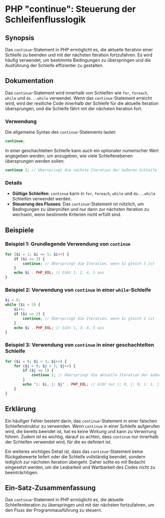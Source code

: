 <!--
Meta Description: # PHP "continue": Steuerung der Schleifenflusslogik ## Synopsis Das `continue`-Statement in PHP ermöglicht es, die aktuelle Iteration einer Schleife z...
Meta Keywords: continue, die, der, schleife, iteration
-->

# PHP "continue": Steuerung der Schleifenflusslogik

## Synopsis
Das `continue`-Statement in PHP ermöglicht es, die aktuelle Iteration einer Schleife zu beenden und mit der nächsten Iteration fortzufahren. Es wird häufig verwendet, um bestimmte Bedingungen zu überspringen und die Ausführung der Schleife effizienter zu gestalten.

## Dokumentation
Das `continue`-Statement wird innerhalb von Schleifen wie `for`, `foreach`, `while` und `do...while` verwendet. Wenn das `continue`-Statement erreicht wird, wird der restliche Code innerhalb der Schleife für die aktuelle Iteration übersprungen, und die Schleife fährt mit der nächsten Iteration fort.

### Verwendung
Die allgemeine Syntax des `continue`-Statements lautet:

```php
continue;
```

In einer geschachtelten Schleife kann auch ein optionaler numerischer Wert angegeben werden, um anzugeben, wie viele Schleifenebenen übersprungen werden sollen:

```php
continue 2; // Überspringt die nächste Iteration der äußeren Schleife
```

### Details
- **Gültige Schleifen**: `continue` kann in `for`, `foreach`, `while` und `do...while` Schleifen verwendet werden.
- **Steuerung des Flusses**: Das `continue`-Statement ist nützlich, um Bedingungen zu überprüfen und nur dann zur nächsten Iteration zu wechseln, wenn bestimmte Kriterien nicht erfüllt sind.

## Beispiele
### Beispiel 1: Grundlegende Verwendung von `continue`
```php
for ($i = 1; $i <= 5; $i++) {
    if ($i == 3) {
        continue; // Überspringt die Iteration, wenn $i gleich 3 ist
    }
    echo $i . PHP_EOL; // Gibt 1, 2, 4, 5 aus
}
```

### Beispiel 2: Verwendung von `continue` in einer `while`-Schleife
```php
$i = 0;
while ($i < 5) {
    $i++;
    if ($i == 2) {
        continue; // Überspringt die Iteration, wenn $i gleich 2 ist
    }
    echo $i . PHP_EOL; // Gibt 1, 3, 4, 5 aus
}
```

### Beispiel 3: Verwendung von `continue` in einer geschachtelten Schleife
```php
for ($i = 0; $i < 3; $i++) {
    for ($j = 0; $j < 3; $j++) {
        if ($j == 1) {
            continue 2; // Überspringt die aktuelle Iteration der äußeren Schleife
        }
        echo "i: $i, j: $j" . PHP_EOL; // Gibt nur i: 0, j: 0; i: 1, j: 0; und i: 2, j: 0 aus
    }
}
```

## Erklärung
Ein häufiger Fehler besteht darin, das `continue`-Statement in einer falschen Schleifenstruktur zu verwenden. Wenn `continue` in einer Schleife aufgerufen wird, die bereits beendet ist, hat es keine Wirkung und kann zu Verwirrung führen. Zudem ist es wichtig, darauf zu achten, dass `continue` nur innerhalb der Schleifen verwendet wird, für die es definiert ist. 

Ein weiteres wichtiges Detail ist, dass das `continue`-Statement keine Rückgabewerte liefert oder die Schleife vollständig beendet, sondern lediglich zur nächsten Iteration übergeht. Daher sollte es mit Bedacht eingesetzt werden, um die Lesbarkeit und Wartbarkeit des Codes nicht zu beeinträchtigen.

## Ein-Satz-Zusammenfassung
Das `continue`-Statement in PHP ermöglicht es, die aktuelle Schleifeniteration zu überspringen und mit der nächsten fortzufahren, um den Fluss der Programmausführung zu steuern.